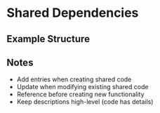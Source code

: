 # Shared Dependencies

<!-- Add sections as shared code emerges -->

## Example Structure
<!--
## [System Name]
- Tables/Models: [database tables or data models]
- Key Mutations: [write operations]
- Key Queries: [read operations]
- Components: [UI components]
- Utilities: [helper functions]
- Created by: [feature that introduced it]
- Modified by: [features that changed it]
- Used by: [features that depend on it]
-->

## Notes
- Add entries when creating shared code
- Update when modifying existing shared code
- Reference before creating new functionality
- Keep descriptions high-level (code has details)